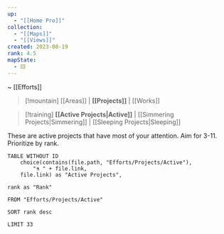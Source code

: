 ```yaml
---
up:
  - "[[Home Pro]]"
collection:
  - "[[Maps]]"
  - "[[Views]]"
created: 2023-08-19
rank: 4.5
mapState:
  - 🟨
---
```

~ [[Efforts]]

> [!mountain] [[Areas]] | **[[Projects]]** | [[Works]] 

> [!training] **[[Active Projects|Active]]** | [[Simmering Projects|Simmering]] | [[Sleeping Projects|Sleeping]] 

These are active projects that have most of your attention.  Aim for 3-11. Prioritize by rank.

``` dataview
TABLE WITHOUT ID
	choice(contains(file.path, "Efforts/Projects/Active"),
		"⚗️ " + file.link,
	file.link) as "Active Projects",

rank as "Rank"

FROM "Efforts/Projects/Active"

SORT rank desc

LIMIT 33
```

